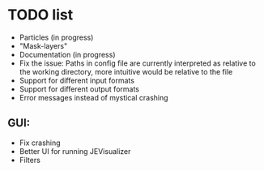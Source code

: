 # TODO list

- Particles (in progress)
- "Mask-layers"
- Documentation (in progress)
- Fix the issue: Paths in config file are currently interpreted as relative to the working directory, more intuitive would be relative to the file
- Support for different input formats
- Support for different output formats
- Error messages instead of mystical crashing

## GUI:
- Fix crashing
- Better UI for running JEVisualizer
- Filters
